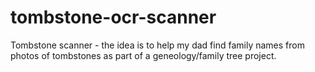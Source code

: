 # tombstone-ocr-scanner
Tombstone scanner - the idea is to help my dad find family names from photos of tombstones as part of a geneology/family tree project.
